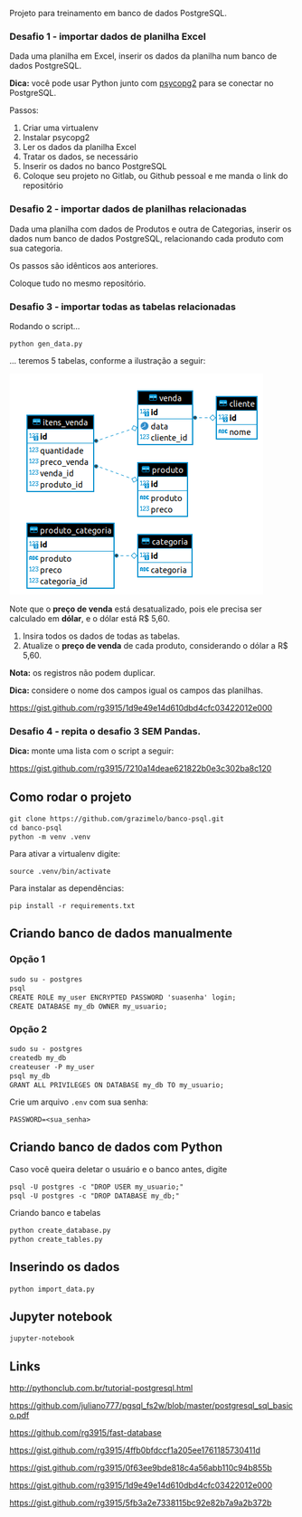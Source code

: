 Projeto para treinamento em banco de dados PostgreSQL.

### Desafio 1 - importar dados de planilha Excel

Dada uma planilha em Excel, inserir os dados da planilha num banco de dados PostgreSQL.

**Dica:** você pode usar Python junto com [psycopg2](https://www.psycopg.org/docs/install.html) para se conectar no PostgreSQL.

Passos:

1. Criar uma virtualenv
2. Instalar psycopg2
3. Ler os dados da planilha Excel
4. Tratar os dados, se necessário
5. Inserir os dados no banco PostgreSQL
6. Coloque seu projeto no Gitlab, ou Github pessoal e me manda o link do repositório


### Desafio 2 - importar dados de planilhas relacionadas

Dada uma planilha com dados de Produtos e outra de Categorias, inserir os dados num banco de dados PostgreSQL, relacionando cada produto com sua categoria.

Os passos são idênticos aos anteriores.

Coloque tudo no mesmo repositório.


### Desafio 3 - importar todas as tabelas relacionadas

Rodando o script...

```
python gen_data.py
```

... teremos 5 tabelas, conforme a ilustração a seguir:

![diagrama](diagrama.png)

Note que o **preço de venda** está desatualizado, pois ele precisa ser calculado em **dólar**, e o dólar está R$ 5,60.

1. Insira todos os dados de todas as tabelas.
2. Atualize o **preço de venda** de cada produto, considerando o dólar a R$ 5,60.

**Nota:** os registros não podem duplicar.

**Dica:** considere o nome dos campos igual os campos das planilhas.

https://gist.github.com/rg3915/1d9e49e14d610dbd4cfc03422012e000


### Desafio 4 - repita o desafio 3 SEM Pandas.

**Dica:** monte uma lista com o script a seguir:

https://gist.github.com/rg3915/7210a14deae621822b0e3c302ba8c120


## Como rodar o projeto

```
git clone https://github.com/grazimelo/banco-psql.git
cd banco-psql
python -m venv .venv
```

Para ativar a virtualenv  digite:

```
source .venv/bin/activate
```

Para instalar as dependências:

```
pip install -r requirements.txt
```

## Criando banco de dados manualmente

### Opção 1

```
sudo su - postgres
psql
CREATE ROLE my_user ENCRYPTED PASSWORD 'suasenha' login;
CREATE DATABASE my_db OWNER my_usuario;
```

### Opção 2

```
sudo su - postgres
createdb my_db
createuser -P my_user
psql my_db
GRANT ALL PRIVILEGES ON DATABASE my_db TO my_usuario;
```


Crie um arquivo `.env` com sua senha:

```
PASSWORD=<sua_senha>
```

## Criando banco de dados com Python

Caso você queira deletar o usuário e o banco antes, digite

```
psql -U postgres -c "DROP USER my_usuario;"
psql -U postgres -c "DROP DATABASE my_db;"
```

Criando banco e tabelas

```
python create_database.py
python create_tables.py
```

## Inserindo os dados

```
python import_data.py
```


## Jupyter notebook

```
jupyter-notebook
```

## Links

http://pythonclub.com.br/tutorial-postgresql.html

https://github.com/juliano777/pgsql_fs2w/blob/master/postgresql_sql_basico.pdf

https://github.com/rg3915/fast-database

https://gist.github.com/rg3915/4ffb0bfdccf1a205ee1761185730411d

https://gist.github.com/rg3915/0f63ee9bde818c4a56abb110c94b855b

https://gist.github.com/rg3915/1d9e49e14d610dbd4cfc03422012e000

https://gist.github.com/rg3915/5fb3a2e7338115bc92e82b7a9a2b372b
